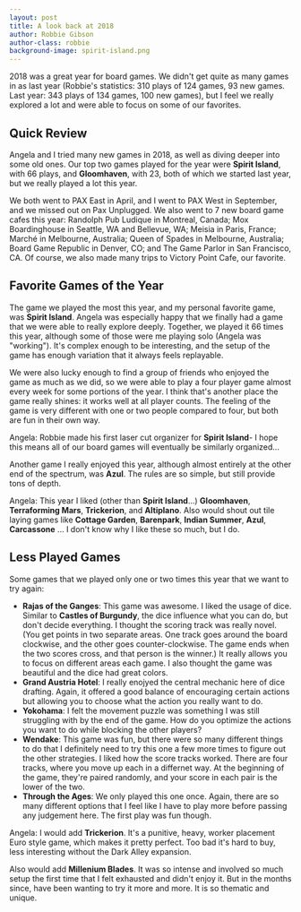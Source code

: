 ```yaml
---
layout: post
title: A look back at 2018
author: Robbie Gibson
author-class: robbie
background-image: spirit-island.png
---
```


2018 was a great year for board games.
We didn't get quite as many games in as last year (Robbie's statistics: 310 plays of 124 games, 93 new games. Last year: 343 plays of 134 games, 100 new games), but I feel we really explored a lot and were able to focus on some of our favorites.

## Quick Review

Angela and I tried many new games in 2018, as well as diving deeper into some old ones.
Our top two games played for the year were **Spirit Island**, with 66 plays, and **Gloomhaven**, with 23, both of which we started last year, but we really played a lot this year.

We both went to PAX East in April, and I went to PAX West in September, and we missed out on Pax Unplugged.
We also went to 7 new board game cafes this year:
Randolph Pub Ludique in Montreal, Canada; Mox Boardinghouse in Seattle, WA and Bellevue, WA; Meisia in Paris, France; Marché in Melbourne, Australia; Queen of Spades in Melbourne, Australia; Board Game Republic in Denver, CO; and The Game Parlor in San Francisco, CA.
Of course, we also made many trips to Victory Point Cafe, our favorite.

## Favorite Games of the Year

The game we played the most this year, and my personal favorite game, was **Spirit Island**.
Angela was especially happy that we finally had a game that we were able to really explore deeply.
Together, we played it 66 times this year, although some of those were me playing solo (Angela was "working").
It's complex enough to be interesting, and the setup of the game has enough variation that it always feels replayable.

We were also lucky enough to find a group of friends who enjoyed the game as much as we did, so we were able to play a four player game almost every week for some portions of the year.
I think that's another place the game really shines: it works well at all player counts.
The feeling of the game is very different with one or two people compared to four, but both are fun in their own way.

<div class="content angela">
Angela: Robbie made his first laser cut organizer for <b>Spirit Island</b>- I hope this means all of our board games will eventually be similarly organized...
</div>

Another game I really enjoyed this year, although almost entirely at the other end of the spectrum, was **Azul**.
The rules are so simple, but still provide tons of depth.


<div class="content angela">
Angela: This year I liked (other than <b>Spirit Island</b>...) <b>Gloomhaven</b>, <b>Terraforming Mars</b>, <b>Trickerion</b>, and <b>Altiplano</b>. Also would shout out tile laying games like <b>Cottage Garden</b>, <b>Barenpark</b>, <b>Indian Summer</b>, <b>Azul</b>, <b>Carcassone</b> ... I don't know why I like these so much, but I do.
</div>

## Less Played Games
Some games that we played only one or two times this year that we want to try again:
- **Rajas of the Ganges**:
    This game was awesome.
    I liked the usage of dice.
    Similar to **Castles of Burgundy**, the dice influence what you can do, but don't decide everything.
    I thought the scoring track was really novel.
    (You get points in two separate areas. One track goes around the board clockwise, and the other goes counter-clockwise. The game ends when the two scores cross, and that person is the winner.)
    It really allows you to focus on different areas each game.
    I also thought the game was beautiful and the dice had great colors.
- **Grand Austria Hotel**:
    I really enojyed the central mechanic here of dice drafting.
    Again, it offered a good balance of encouraging certain actions but allowing you to choose what the action you really want to do.
- **Yokohama**:
    I felt the movement puzzle was something I was still struggling with by the end of the game.
    How do you optimize the actions you want to do while blocking the other players?
- **Wendake**:
    This game was fun, but there were so many different things to do that I definitely need to try this one a few more times to figure out the other strategies.
    I liked how the score tracks worked.
    There are four tracks, where you move up each in a differnet way.
    At the beginning of the game, they're paired randomly, and your score in each pair is the lower of the two.
- **Through the Ages**:
    We only played this one once.
    Again, there are so many different options that I feel like I have to play more before passing any judgement here.
    The first play was fun though.

<div class="content angela">
<p>
Angela: I would add <b>Trickerion</b>. It's a punitive, heavy, worker placement Euro style game, which makes it pretty perfect. Too bad it's hard to buy, less interesting without the Dark Alley expansion.
</p>

<p>
Also would add <b>Millenium Blades</b>. It was so intense and involved so much setup the first time that I felt exhausted and didn't enjoy it. But in the months since, have been wanting to try it more and more. It is so thematic and unique.
</p>
</div>

